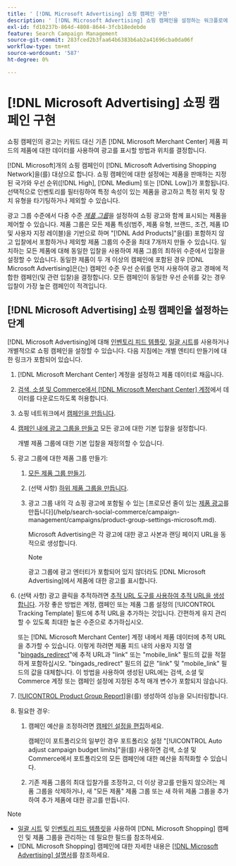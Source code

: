 ```yaml
---
title: ' [!DNL Microsoft Advertising] 쇼핑 캠페인 구현'
description: ' [!DNL Microsoft Advertising] 쇼핑 캠페인을 설정하는 워크플로에 대해 알아봅니다.'
exl-id: fd10237b-864d-4808-8644-3fcb18edebde
feature: Search Campaign Management
source-git-commit: 283fced2b3faa64b6383b6ab2a41696cba0da06f
workflow-type: tm+mt
source-wordcount: '587'
ht-degree: 0%

---
```


# [!DNL Microsoft Advertising] 쇼핑 캠페인 구현

쇼핑 캠페인의 광고는 키워드 대신 기존 [!DNL Microsoft Merchant Center] 제품 피드의 제품에 대한 데이터를 사용하여 광고를 표시할 방법과 위치를 결정합니다.

[!DNL Microsoft]개의 쇼핑 캠페인이 [!DNL Microsoft Advertising Shopping Network]을(를) 대상으로 합니다. 쇼핑 캠페인에 대한 설정에는 제품을 판매하는 지정된 국가와 우선 순위([!DNL High], [!DNL Medium] 또는 [!DNL Low])가 포함됩니다. 선택적으로 인벤토리를 필터링하여 특정 속성이 있는 제품을 광고하고 특정 위치 및 장치 유형을 타기팅하거나 제외할 수 있습니다.

광고 그룹 수준에서 다중 수준 *[제품 그룹](/help/search-social-commerce/campaign-management/campaigns/product-group-about.md)*&#x200B;을 설정하여 쇼핑 광고와 함께 표시되는 제품을 제어할 수 있습니다. 제품 그룹은 모든 제품 특성(범주, 제품 유형, 브랜드, 조건, 제품 ID 및 사용자 지정 레이블)을 기반으로 하며 &quot;[!DNL Add Products]&quot;을(를) 포함하지 않고 입찰에서 포함하거나 제외할 제품 그룹의 수준을 최대 7개까지 만들 수 있습니다. 일치하는 모든 제품에 대해 동일한 입찰을 사용하여 제품 그룹의 최하위 수준에서 입찰을 설정할 수 있습니다. 동일한 제품이 두 개 이상의 캠페인에 포함된 경우 [!DNL Microsoft Advertising]은(는) 캠페인 수준 우선 순위를 먼저 사용하여 광고 경매에 적합한 캠페인(및 관련 입찰)을 결정합니다. 모든 캠페인이 동일한 우선 순위를 갖는 경우 입찰이 가장 높은 캠페인이 적격입니다.

## [!DNL Microsoft Advertising] 쇼핑 캠페인을 설정하는 단계

[!DNL Microsoft Advertising]에 대해 [인벤토리 피드 템플릿](/help/search-social-commerce/campaign-management/inventory-feeds/inventory-feeds-about.md), [일괄 시트](/help/search-social-commerce/campaign-management/bulksheets/bulksheet-about.md)를 사용하거나 개별적으로 쇼핑 캠페인을 설정할 수 있습니다. 다음 지침에는 개별 엔티티 만들기에 대한 링크가 포함되어 있습니다.

1. [!DNL Microsoft Merchant Center] 계정을 설정하고 제품 데이터로 채웁니다.

1. [검색, 소셜 및 Commerce에서  [!DNL Microsoft Merchant Center] 계정](/help/search-social-commerce/campaign-management/accounts/merchant-account-manage.md)에서 데이터를 다운로드하도록 허용합니다.

1. 쇼핑 네트워크에서 [캠페인을 만듭니다](/help/search-social-commerce/campaign-management/campaigns/campaign-manage.md).

1. [캠페인 내에 광고 그룹을 만들고](/help/search-social-commerce/campaign-management/campaigns/ad-group-manage.md) 모든 광고에 대한 기본 입찰을 설정합니다.

   개별 제품 그룹에 대한 기본 입찰을 재정의할 수 있습니다.

1. 광고 그룹에 대한 제품 그룹 만들기:

   1. [모든 제품 그룹 만들기](/help/search-social-commerce/campaign-management/campaigns/product-group-manage.md).

   1. (선택 사항) [하위 제품 그룹을 만듭니다](/help/search-social-commerce/campaign-management/campaigns/product-group-manage.md).

   1. 광고 그룹 내의 각 쇼핑 광고에 포함될 수 있는 [프로모션 줄이 있는 [제품 광고](/help/search-social-commerce/campaign-management/campaigns/ad-manage.md)를 만듭니다](/help/search-social-commerce/campaign-management/campaigns/product-group-settings-microsoft.md).

      Microsoft Advertising은 각 광고에 대한 광고 사본과 랜딩 페이지 URL을 동적으로 생성합니다.

      >[!NOTE]
      >
      >광고 그룹에 광고 엔터티가 포함되어 있지 않더라도 [!DNL Microsoft Advertising]에서 제품에 대한 광고를 표시합니다.

1. (선택 사항) 광고 클릭을 추적하려면 [추적 URL 도구를 사용하여 추적 URL을 생성합니다](/help/search-social-commerce/tools/click-tracking-url-generate.md). 가장 좋은 방법은 계정, 캠페인 또는 제품 그룹 설정의 [!UICONTROL Tracking Template] 필드에 추적 URL을 추가하는 것입니다. 간편하게 유지 관리할 수 있도록 최대한 높은 수준으로 추가하십시오.

   또는 [!DNL Microsoft Merchant Center] 계정 내에서 제품 데이터에 추적 URL을 추가할 수 있습니다. 이렇게 하려면 제품 피드 내의 사용자 지정 열 &quot;[bingads_redirect](https://help.ads.microsoft.com/#apex/3/en/51084)&quot;에 추적 URL과 &quot;link&quot; 또는 &quot;mobile_link&quot; 필드의 값을 적절하게 포함하십시오. &quot;bingads_redirect&quot; 필드의 값은 &quot;link&quot; 및 &quot;mobile_link&quot; 필드의 값을 대체합니다. 이 방법을 사용하여 생성된 URL에는 검색, 소셜 및 Commerce 계정 또는 캠페인 설정에 지정된 추적 매개 변수가 포함되지 않습니다.

1. [[!UICONTROL Product Group Report]](/help/search-social-commerce/reports/management/basic-advanced/basic-advanced-report-generate.md)을(를) 생성하여 성능을 모니터링합니다.

1. 필요한 경우:

   1. 캠페인 예산을 조정하려면 [캠페인 설정을 편집](/help/search-social-commerce/campaign-management/campaigns/campaign-manage.md)하세요.

      캠페인이 포트폴리오의 일부인 경우 포트폴리오 설정 &quot;[!UICONTROL Auto adjust campaign budget limits]&quot;을(를) 사용하면 검색, 소셜 및 Commerce에서 포트폴리오의 모든 캠페인에 대한 예산을 최적화할 수 있습니다.

   1. 기존 제품 그룹의 최대 입찰가를 조정하고, 더 이상 광고를 만들지 않으려는 제품 그룹을 삭제하거나, 새 &quot;모든 제품&quot; 제품 그룹 또는 새 하위 제품 그룹을 추가하여 추가 제품에 대한 광고를 만듭니다.

>[!NOTE]
>
>* [일괄 시트](/help/search-social-commerce/campaign-management/bulksheets/bulksheet-data-formats/bulksheet-data-microsoft.md) 및 [인벤토리 피드 템플릿](/help/search-social-commerce/campaign-management/inventory-feeds/ad-templates/template-microsoft-shopping.md)을 사용하여 [!DNL Microsoft Shopping] 캠페인 및 제품 그룹을 관리하는 데 필요한 필드를 참조하세요.
>* [!DNL Microsoft Shopping] 캠페인에 대한 자세한 내용은 [[!DNL Microsoft Advertising] 설명서](https://help.ads.microsoft.com/#apex/3/en/50903)를 참조하세요.
